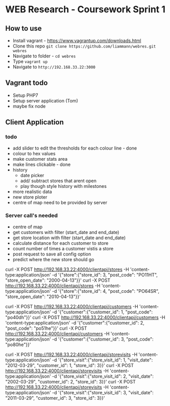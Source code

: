 # WEB Research - Coursework Sprint 1 

## How to use
- Install vagrant - https://www.vagrantup.com/downloads.html
- Clone this repo `git clone https://github.com/liammann/webres.git webres`
- Navigate to folder - `cd webres` 
- Type `vagrant up`
- Navigate to `http://192.168.33.22:3000`

## Vagrant todo 
- Setup PHP7 
- Setup server application (Tom)
- maybe fix node

## Client Application
### todo 
* add slider to edit the thresholds for each colour line - done
* colour to hex values 
* make customer stats area 
* make lines clickable - done 
* history
	* date picker  
	* add/ subtract stores that arent open
	* play though style history with milestones 
* more realistic data
* new store ploter
* centre of map need to be provided by server


### Server call's needed
* centre of map
* get customers with filter (start_date and end_date)
* get store location with filter (start_date and end_date)
* calculate distance for each customer to store
* count number of times a customer vistis a store
* post request to save all config option
* predict where the new store should go


curl -X POST http://192.168.33.22:4000/clientapi/stores -H 'content-type:application/json' -d '{"store":{"store_id": 3, "post_code": "PO11HT", "store_open_date": "2000-04-13"}}'
curl -X POST http://192.168.33.22:4000/clientapi/stores -H 'content-type:application/json' -d '{"store":{"store_id": 4, "post_code": "PO64SR", "store_open_date": "2010-04-13"}}'

curl -X POST http://192.168.33.22:4000/clientapi/customers -H 'content-type:application/json' -d '{"customer":{"customer_id": 1, "post_code": "po40dh"}}'
curl -X POST http://192.168.33.22:4000/clientapi/customers -H 'content-type:application/json' -d '{"customer":{"customer_id": 2, "post_code": "po51he"}}'
curl -X POST http://192.168.33.22:4000/clientapi/customers -H 'content-type:application/json' -d '{"customer":{"customer_id": 3, "post_code": "po80he"}}'

curl -X POST http://192.168.33.22:4000/clientapi/storevisits -H 'content-type:application/json' -d '{"store_visit":{"store_visit_id": 1, "visit_date": "2012-03-29", "customer_id": 1, "store_id": 3}}'
curl -X POST http://192.168.33.22:4000/clientapi/storevisits -H 'content-type:application/json' -d '{"store_visit":{"store_visit_id": 2, "visit_date": "2002-03-29", "customer_id": 2, "store_id": 3}}'
curl -X POST http://192.168.33.22:4000/clientapi/storevisits -H 'content-type:application/json' -d '{"store_visit":{"store_visit_id": 3, "visit_date": "2011-03-29", "customer_id": 3, "store_id": 3}}'

